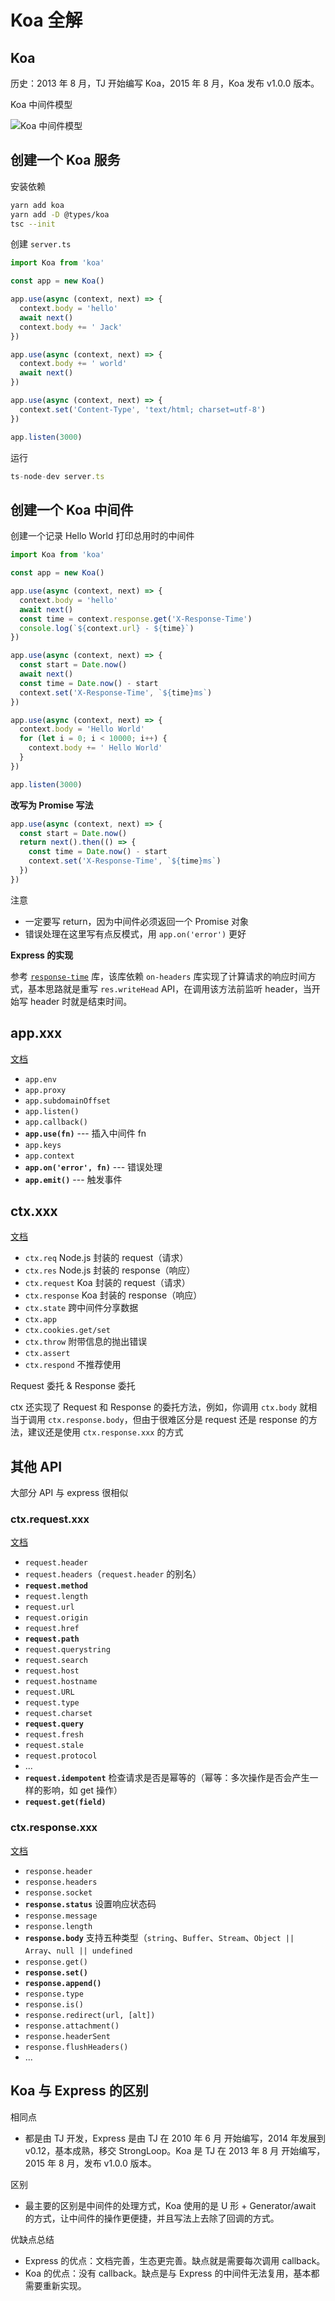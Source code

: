 <!-- ---
title: Koa 入门
date: 2022-03-19T09:38:31+08:00
--- -->

# Koa 全解

## Koa

历史：2013 年 8 月，TJ 开始编写 Koa，2015 年 8 月，Koa 发布 v1.0.0 版本。

Koa 中间件模型

![Koa 中间件模型](../_images/koa-middleware.jpg)

## 创建一个 Koa 服务

安装依赖

```sh
yarn add koa
yarn add -D @types/koa
tsc --init
```

创建 `server.ts`

```ts
import Koa from 'koa'

const app = new Koa()

app.use(async (context, next) => {
  context.body = 'hello'
  await next()
  context.body += ' Jack'
})

app.use(async (context, next) => {
  context.body += ' world'
  await next()
})

app.use(async (context, next) => {
  context.set('Content-Type', 'text/html; charset=utf-8')
})

app.listen(3000)
```

运行

```js
ts-node-dev server.ts
```

## 创建一个 Koa 中间件

创建一个记录 Hello World 打印总用时的中间件

```js
import Koa from 'koa'

const app = new Koa()

app.use(async (context, next) => {
  context.body = 'hello'
  await next()
  const time = context.response.get('X-Response-Time')
  console.log(`${context.url} - ${time}`)
})

app.use(async (context, next) => {
  const start = Date.now()
  await next()
  const time = Date.now() - start
  context.set('X-Response-Time', `${time}ms`)
})

app.use(async (context, next) => {
  context.body = 'Hello World'
  for (let i = 0; i < 10000; i++) {
    context.body += ' Hello World'
  }
})

app.listen(3000)
```

**改写为 Promise 写法**

```js
app.use(async (context, next) => {
  const start = Date.now()
  return next().then(() => {
    const time = Date.now() - start
    context.set('X-Response-Time', `${time}ms`)
  })
})
```

注意

- 一定要写 return，因为中间件必须返回一个 Promise 对象
- 错误处理在这里写有点反模式，用 `app.on('error')` 更好

**Express 的实现**

参考 [`response-time`](https://github.com/expressjs/response-time) 库，该库依赖 `on-headers` 库实现了计算请求的响应时间方式，基本思路就是重写 `res.writeHead` API，在调用该方法前监听 header，当开始写 header 时就是结束时间。

## app.xxx

[文档](https://koajs.com/#application)

- `app.env`
- `app.proxy`
- `app.subdomainOffset`
- `app.listen()`
- `app.callback()`
- **`app.use(fn)`** --- 插入中间件 fn
- `app.keys`
- `app.context`
- **`app.on('error', fn)`** --- 错误处理
- **`app.emit()`** --- 触发事件

## ctx.xxx

[文档](https://koajs.com/#context)

- `ctx.req` Node.js 封装的 request（请求）
- `ctx.res` Node.js 封装的 response（响应）
- `ctx.request` Koa 封装的 request（请求）
- `ctx.response` Koa 封装的 response（响应）
- `ctx.state` 跨中间件分享数据
- `ctx.app`
- `ctx.cookies.get/set`
- `ctx.throw` 附带信息的抛出错误
- `ctx.assert`
- `ctx.respond` 不推荐使用

Request 委托 & Response 委托

ctx 还实现了 Request 和 Response 的委托方法，例如，你调用 `ctx.body` 就相当于调用 `ctx.response.body`，但由于很难区分是 request 还是 response 的方法，建议还是使用 `ctx.response.xxx` 的方式


## 其他 API

大部分 API 与 express 很相似

### ctx.request.xxx

[文档](https://koajs.com/#request)

- `request.header`
- `request.headers`（`request.header` 的别名）
- **`request.method`**
- `request.length`
- `request.url`
- `request.origin`
- `request.href`
- **`request.path`**
- `request.querystring`
- `request.search`
- `request.host`
- `request.hostname`
- `request.URL`
- `request.type`
- `request.charset`
- **`request.query`**
- `request.fresh`
- `request.stale`
- `request.protocol`
- ...
- **`request.idempotent`** 检查请求是否是幂等的（幂等：多次操作是否会产生一样的影响，如 get 操作）
- **`request.get(field)`**

### ctx.response.xxx

[文档](https://koajs.com/#response)

- `response.header`
- `response.headers`
- `response.socket`
- **`response.status`** 设置响应状态码
- `response.message`
- `response.length`
- **`response.body`** 支持五种类型（`string`、`Buffer`、`Stream`、`Object || Array`、`null || undefined`
- `response.get()`
- **`response.set()`**
- **`response.append()`**
- `response.type`
- `response.is()`
- `response.redirect(url, [alt])`
- `response.attachment()`
- `response.headerSent`
- `response.flushHeaders()`
- ...


## Koa 与 Express 的区别

相同点

- 都是由 TJ 开发，Express 是由 TJ 在 2010 年 6 月 开始编写，2014 年发展到 v0.12，基本成熟，移交 StrongLoop。Koa 是 TJ 在 2013 年 8 月 开始编写，2015 年 8 月，发布 v1.0.0 版本。

区别

- 最主要的区别是中间件的处理方式，Koa 使用的是 U 形 + Generator/await 的方式，让中间件的操作更便捷，并且写法上去除了回调的方式。

优缺点总结

- Express 的优点：文档完善，生态更完善。缺点就是需要每次调用 callback。
- Koa 的优点：没有 callback。缺点是与 Express 的中间件无法复用，基本都需要重新实现。